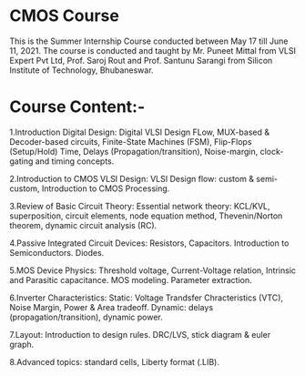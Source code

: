# CMOS Course
This is the Summer Internship Course conducted between May 17 till June 11, 2021. The course is conducted and taught by Mr. Puneet Mittal from VLSI Expert Pvt Ltd, Prof. Saroj Rout and Prof. Santunu Sarangi from Silicon Institute of Technology, Bhubaneswar.

# Course Content:-

1.Introduction Digital Design: Digital VLSI Design FLow, MUX-based & Decoder-based circuits, Finite-State Machines (FSM), Flip-Flops (Setup/Hold) Time, Delays (Propagation/transition), Noise-margin, clock-gating and timing concepts.

2.Introduction to CMOS VLSI Design: VLSI Design flow: custom & semi-custom, Introduction to CMOS Processing.

3.Review of Basic Circuit Theory: Essential network theory: KCL/KVL, superposition, circuit elements, node equation method, Thevenin/Norton theorem, dynamic circuit analysis (RC).

4.Passive Integrated Circuit Devices: Resistors, Capacitors. Introduction to Semiconductors. Diodes.

5.MOS Device Physics: Threshold voltage, Current-Voltage relation, Intrinsic and Parasitic capacitance. MOS modeling. Parameter extraction.

6.Inverter Characteristics: Static: Voltage Trandsfer Chracteristics (VTC), Noise Margin, Power & Area tradeoff. Dynamic: delays (propagation/transition), dynamic power.

7.Layout: Introduction to design rules. DRC/LVS, stick diagram & euler graph.

8.Advanced topics: standard cells, Liberty format (.LIB).
